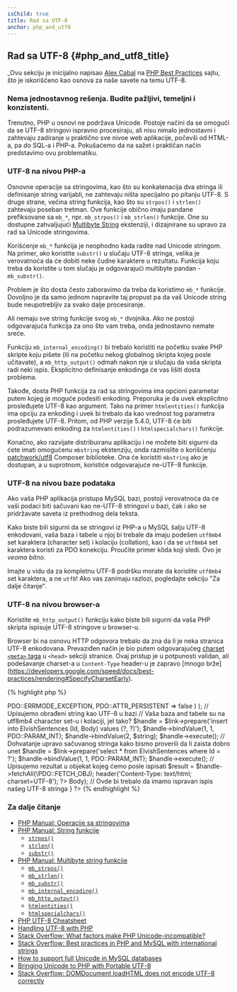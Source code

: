 ```yaml
---
isChild: true
title: Rad sa UTF-8
anchor: php_and_utf8
---
```


## Rad sa UTF-8 {#php_and_utf8_title}

_Ovu sekciju je inicijalno napisao [Alex Cabal](https://alexcabal.com/) na
[PHP Best Practices](https://phpbestpractices.org/#utf-8) sajtu, što je iskorišćeno kao osnova
za naše savete na temu UTF-8.

### Nema jednostavnog rešenja. Budite pažljivi, temeljni i konzistenti.

Trenutno, PHP u osnovi ne podržava Unicode. Postoje načini da se omogući da se UTF-8 stringovi ispravno
procesiraju, ali nisu nimalo jednostavni i zahtevaju zadiranje u praktično sve nivoe web aplikacije,
počevši od HTML-a, pa do SQL-a i PHP-a. Pokušaćemo da na sažet i praktičan način predstavimo ovu problematiku.

### UTF-8 na nivou PHP-a

Osnovne operacije sa stringovima, kao što su konkatenacija dva stringa ili definisanje string varijabli,
ne zahtevaju ništa specijalno po pitanju UTF-8. S druge strane, većina string funkcija, kao što su
`strpos()` i `strlen()` zahtevaju poseban tretman. Ove funkcije obično imaju pandane prefiksovane sa `mb_*`,
npr. `mb_strpos()` i `mb_strlen()` funkcije. One su dostupne zahvaljujući [Multibyte String] ekstenziji,
i dizajnirane su upravo za rad sa Unicode stringovima.

Korišćenje `mb_*` funkcija je neophodno kada radite nad Unicode stringom. Na primer, ako koristite `substr()`
u slučaju UTF-8 stringa, velika je verovatnoća da će dobiti neke čudne karaktere u rezultatu. Funkcija koju
treba da koristite u tom slučaju je odgovarajući multibyte pandan - `mb_substr()`.

Problem je što dosta često zaboravimo da treba da koristimo `mb_*` funkcije. Dovoljno je da samo jednom
napravite taj propust pa da vaš Unicode string bude neupotrebljiv za svako dalje procesiranje.

Ali nemaju sve string funkcije svog `mb_*` dvojnika. Ako ne postoji odgovarajuća funkcija za ono što vam treba,
onda jednostavno nemate sreće.

Funkciju `mb_internal_encoding()` bi trebalo koristiti na početku svake PHP skripte koju pišete
(ili na početku nekog globalnog skripta kojeg posle učitavate), a `mb_http_output()` odmah nakon
nje u slučaju da vaša skripta radi neki ispis. Eksplicitno definisanje enkodinga će vas lišiti dosta problema.

Takođe, dosta PHP funkcija za rad sa stringovima ima opcioni parametar putem kojeg je moguće podesiti enkoding.
Preporuka je da uvek eksplicitno prosleđujete UTF-8 kao argument. Tako na primer `htmlentities()` funkcija
ima opciju za enkoding i uvek bi trebalo da kao vrednost tog parametra prosleđujete UTF-8. Pritom, od PHP verzije
5.4.0, UTF-8 će biti podrazumevani enkoding za `htmlentities()` i `htmlspecialchars()` funkcije.

Konačno, ako razvijate distribuiranu aplikaciju i ne možete biti sigurni da ćete imati omogućenu `mbstring` ekstenziju,
onda razmislite o korišćenju [patchwork/utf8] Composer biblioteke. Ona će koristiti `mbstring` ako je dostupan,
a u suprotnom, koristiće odgovarajuće ne-UTF-8 funkcije.

[Multibyte String]: http://php.net/book.mbstring
[patchwork/utf8]: https://packagist.org/packages/patchwork/utf8

### UTF-8 na nivou baze podataka

Ako vaša PHP aplikacija pristupa MySQL bazi, postoji verovatnoća da će vaši podaci biti sačuvani kao
ne-UTF-8 stringovi u bazi, čak i ako se pridržavate saveta iz prethodnog dela teksta.

Kako biste bili sigurni da se stringovi iz PHP-a u MySQL šalju UTF-8 enkodovani, vaša baza i tabele
u njoj bi trebale da imaju podešen `utf8mb4` set karaktera (character set) i kolaciju (collation),
kao i da se  `utf8mb4` set karaktera koristi za PDO konekciju. Proučite primer kôda koji sledi. Ovo
je _veoma bitno_.

Imajte u vidu da za kompletnu UTF-8 podršku morate da koristite `utf8mb4` set karaktera, a ne `utf8`!
Ako vas zanimaju razlozi, pogledajte sekciju "Za dalje čitanje".

### UTF-8 na nivou browser-a

Koristite `mb_http_output()` funkciju kako biste bili sigurni da vaša PHP skripta ispisuje UTF-8
stringove u browser-u.

Browser bi na osnovu HTTP odgovora trebalo da zna da li je neka stranica UTF-8 enkodovana. Prevaziđen
način je bio putem odgovarajućeg [charset `<meta>` taga](http://htmlpurifier.org/docs/enduser-utf8.html)
u `<head>` sekciji stranice. Ovaj pristup je u potpunosti validan, ali podešavanje charset-a u
`Content-Type` header-u je zapravo [mnogo brže] (https://developers.google.com/speed/docs/best-practices/rendering#SpecifyCharsetEarly).

{% highlight php %}
<?php
// Saopštimo PHP-u da koristimo UTF-8 stringove u celoj skripti
mb_internal_encoding('UTF-8');

// Saopštimo PHP-u da ispisujemo UTF-8 browser-u
mb_http_output('UTF-8');

// Naš UTF-8 testni string
$string = 'Êl síla erin lû e-govaned vîn.';

// Obrada stringa putem multibyte funkcije
// Primetite da "sečemo" string baš na ne-ASCII karakteru
$string = mb_substr($string, 0, 15);

// Otvaramo konekciju sa bazom kako bismo uneli obrađeni string
// Za više informacija pogledajte PDO primer u ovom dokumentu
// Primetite `charset=utf8mb4` u okviru Data Source Name-a (DSN)
$link = new PDO(
    'mysql:host=hostname;dbname=baza;charset=utf8mb4',
    'username',
    'password',
    array(
        PDO::ATTR_ERRMODE => PDO::ERRMODE_EXCEPTION,
        PDO::ATTR_PERSISTENT => false
    )
);

// Upisujemo obrađeni string kao UTF-8 u bazi
// Vaša baza and tabele su na utf8mb4 character set-u i kolaciji, jel tako?
$handle = $link->prepare('insert into ElvishSentences (Id, Body) values (?, ?)');
$handle->bindValue(1, 1, PDO::PARAM_INT);
$handle->bindValue(2, $string);
$handle->execute();

// Dohvatanje upravo sačuvanog stringa kako bismo proverili da li zaista dobro unet
$handle = $link->prepare('select * from ElvishSentences where Id = ?');
$handle->bindValue(1, 1, PDO::PARAM_INT);
$handle->execute();

// Upisujemo rezultat u objekat kojeg ćemo posle ispisati
$result = $handle->fetchAll(\PDO::FETCH_OBJ);

header('Content-Type: text/html; charset=UTF-8');
?><!doctype html>
<html>
    <head>
        <meta charset="UTF-8">
        <title>UTF-8 test page</title>
    </head>
    <body>
        <?php
        foreach($result as $row){
            print($row->Body);  // Ovde bi trebalo da imamo ispravan ispis našeg UTF-8 stringa
        }
        ?>
    </body>
</html>
{% endhighlight %}

### Za dalje čitanje

* [PHP Manual: Operacije sa stringovima](http://php.net/language.operators.string)
* [PHP Manual: String funkcije](http://php.net/ref.strings)
    * [`strpos()`](http://php.net/function.strpos)
    * [`strlen()`](http://php.net/function.strlen)
    * [`substr()`](http://php.net/function.substr)
* [PHP Manual: Multibyte string funkcije](http://php.net/ref.mbstring)
    * [`mb_strpos()`](http://php.net/function.mb-strpos)
    * [`mb_strlen()`](http://php.net/function.mb-strlen)
    * [`mb_substr()`](http://php.net/function.mb-substr)
    * [`mb_internal_encoding()`](http://php.net/function.mb-internal-encoding)
    * [`mb_http_output()`](http://php.net/function.mb-http-output)
    * [`htmlentities()`](http://php.net/function.htmlentities)
    * [`htmlspecialchars()`](http://php.net/function.htmlspecialchars)
* [PHP UTF-8 Cheatsheet](http://blog.loftdigital.com/blog/php-utf-8-cheatsheet)
* [Handling UTF-8 with PHP](http://www.phpwact.org/php/i18n/utf-8)
* [Stack Overflow: What factors make PHP Unicode-incompatible?](http://stackoverflow.com/questions/571694/what-factors-make-php-unicode-incompatible)
* [Stack Overflow: Best practices in PHP and MySQL with international strings](http://stackoverflow.com/questions/140728/best-practices-in-php-and-mysql-with-international-strings)
* [How to support full Unicode in MySQL databases](http://mathiasbynens.be/notes/mysql-utf8mb4)
* [Bringing Unicode to PHP with Portable UTF-8](http://www.sitepoint.com/bringing-unicode-to-php-with-portable-utf8/)
* [Stack Overflow: DOMDocument loadHTML does not encode UTF-8 correctly](http://stackoverflow.com/questions/8218230/php-domdocument-loadhtml-not-encoding-utf-8-correctly)
